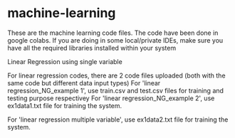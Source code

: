 # machine-learning
These are the machine learning code files. The code have been done in google colabs. If you are doing in some local/private IDEs, make sure you have all the required libraries installed within your system

Linear Regression using single variable

For linear regression codes, there are 2 code files uploaded (both with the same code but different data input types)
For 'linear regression_NG_example 1', use train.csv and test.csv files for training and testing purpose respectivey
For 'linear regression_NG_example 2', use ex1data1.txt file for training the system.

For 'linear regression multiple variable', use ex1data2.txt file for training the system.
